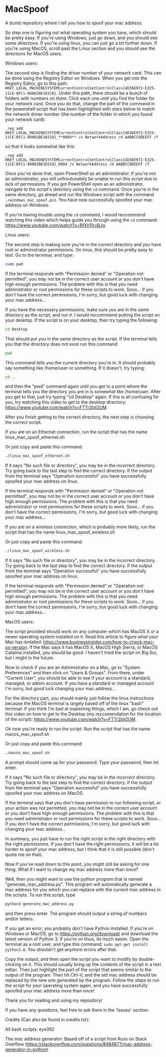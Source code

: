 # MacSpoof
A dumb repository where I tell you how to spoof your mac address.

So step one is figuring out what operating system you have, which should be pretty easy. If you're using Windows, just go down, and you should see some directions. If you're using linux, you can just go a bit further down. If you're using MacOS, scroll past the Linux section and you should see the directions for MacOS users.

Windows users:

The second step is finding the driver number of your network card. This can be done using the Registry Editor on Windows. When you get into the Registry Editor, go to this path: `HKEY_LOCAL_MACHINESYSTEMCurrentControlSetControlClass{4D36E972-E325-11CE-BFC1-08002BE10318}`. Under this path, there should be a bunch of folders with numbers on them. Click each one until you find the folder for your network card. Once you do that, change the part of the command in the powershell script that has been highlighted with stars below to match the network driver number (the number of the folder in which you found your network card): 

`_reg add HKEY_LOCAL_MACHINESYSTEMCurrentControlSetControlClass{4D36E972-E325-11CE-BFC1-08002BE10318}_**0004** /v NetworkAddress /d AABBCCDDEEFF /f`

so that it looks somewhat like this:

`_reg add HKEY_LOCAL_MACHINESYSTEMCurrentControlSetControlClass{4D36E972-E325-11CE-BFC1-08002BE10318}_0004 /v NetworkAddress /d AABBCCDDEEFF /f`

Once you've done that, open PowerShell as an administrator. If you're not an administrator, you will unfroutunately be unable to run this script due to lack of permissions. If you got PowerShell open as an administrator, navigate to the script's directory using the `cd` command. Once you're in the same directory, go ahead and run the Windows script with the command `./windows_mac_spoof.ps1`. You have now successfully spoofed your mac address on Windows. 

If you're having trouble using the `cd` command, I would reccommend watching this video which helps guide you through using the `cd` command: https://www.youtube.com/watch?v=BfXh11ryBJg.

Linux users:

The second step is making sure you're in the correct directory and you have root or administrator permissions. On linux, this should be pretty easy to test. Go to the terminal, and type:

```bash
sudo pwd
```

If the terminal responds with "Permission denied" or "Operation not permitted", you may not be in the correct user account or you don't have high enough permissions. The problem with this is that you need administrator or root permissions for these scripts to work. Sooo... if you don't have the correct permissions, I'm sorry, but good luck with changing your mac address...

If you have the necessary permissions, make sure you are in the same directory as the script, and run it. I would reccommend putting the script on your desktop. If the script is on your desktop, then try typing the following:

```bash
cd Desktop
```
That should put you in the same directory as the script. If the terminal tells you that the directory does not exist run this command:

```bash
pwd
```
This command tells you the current directory you're in. It should probably say something like /home/user or something. If it doesn't, try typing:

```bash
cd ..
```
and then the "pwd" command again until you get to a point where the terminal tells you the directory you are in is somewhat like /home/user. After you get to that, just try typing "cd Desktop" again. If this is all confusing for you, try watching this video to get to the desktop directory: https://www.youtube.com/watch?v=FTTr2bjI2UM.

After you finish getting to the correct directory, the next step is choosing the correct script.

If you are on an Ethernet connection, run the script that has the name linux_mac_spoof_ethernet.sh

Or just copy and paste this command:
```bash
./linux_mac_spoof_ethernet.sh
```

If it says "No such file or directory", you may be in the incorrect directory. Try going back to the last step to find the correct directory. If the output from the terminal says "Operation successful" you have successfully spoofed your mac address on linux.

If the terminal responds with "Permission denied" or "Operation not permitted", you may not be in the correct user account or you don't have high enough permissions. The problem with this is that you need administrator or root permissions for these scripts to work. Sooo... if you don't have the correct permissions, I'm sorry, but good luck with changing your mac address...

If you are on a wireless connection, which is probably more likely, run the script that has the name linux_mac_spoof_wireless.sh

Or just copy and paste this command:
```bash
./linux_mac_spoof_wireless.sh
```

If it says "No such file or directory", you may be in the incorrect directory. Try going back to the last step to find the correct directory. If the output from the terminal says "Operation successful" you have successfully spoofed your mac address on linux.

If the terminal responds with "Permission denied" or "Operation not permitted", you may not be in the correct user account or you don't have high enough permissions. The problem with this is that you need administrator or root permissions for these scripts to work. Sooo... if you don't have the correct permissions, I'm sorry, but good luck with changing your mac address...

MacOS users:

The script provided should work on any computer which has MacOS X or a newer operating system installed on it. Read this article to figure what your Mac has isntalled: https://www.businessinsider.com/how-to-check-mac-os-version. If the Mac says it has MacOS X, MacOS High Sierra, or MacOS Catalina installed, you should be good. I haven't tried the script on Big Sur, but I might in the future. 

Now to check if you are an Administrator on a Mac, go to "System Preferences" and then click on "Users & Groups". From there, under "Current User", you should be able to see if your account is a standard, managed, or admin account. If you have a standard or managed account I'm sorry, but good luck changing your mac address...

For the directory part, you should mainly just follow the linux instructions because the MacOS terminal is largely based off of the linux "bash" terminal. If you think I'm bad at explaining things, which I am, go check out this video on how to get to the Desktop (my reccomendation for the location of the script): https://www.youtube.com/watch?v=FTTr2bjI2UM.

Ok now you're ready to run the script. Run the script that has the name macos_mac_spoof.sh

Or just copy and paste this command:
```bash
./macos_mac_spoof.sh
```

A prompt should come up for your password. Type your password, then hit enter.

If it says "No such file or directory", you may be in the incorrect directory. Try going back to the last step to find the correct directory. If the output from the terminal says "Operation successful" you have successfully spoofed your mac address on MacOS.

If the terminal says that you don't have permission to run following script, or your action was not permitted, you may not be in the correct user account or you don't have high enough permissions. The problem with this is that you need administrator or root permissions for these scripts to work. Sooo... if you don't have the correct permissions, I'm sorry, but good luck with changing your mac address...


In summary, you just have to run the right script in the right directory with the right permissions. If you don't have the right permissions, it will be a lot harder to spoof your mac address, but I think that it is still possible (don't quote me on that).

Now if you've read down to this point, you might still be asking for one thing. What if I want to change my mac address more than once?

Well, then you might want to use the python program that is named "generate_mac_address.py". This program will automatically generate a mac address for you which you can replace with the current mac address in the scripts. To run this script, type
```bash
python3 generate_mac_address.py
```
and then press enter. The program should output a string of numbers and/or letters. 

If you get an error, you probably don't have Python installed. If you're on Windows or MacOS, go to https://python.org/download/ and download the latest version of Python 3. If you're on linux, its much easier. Open the terminal as a root user, and type this command: `sudo apt-get install python3.8`. You shouldn't get anymore errors after that.

Copy the output, and then open the script you want to modify by double-clicking on it. This should usually bring up the contents of the script in a text editor. Then just highlight the part of the script that seems similar to the output of the program. Then hit Ctrl-V, and the old mac address should be replaced by the new one generated by the program. Follow the steps to run the script for your operating system again, and you have successfully spoofed your mac address more than once!

Thank you for reading and using my repository!

If you have any questions, feel free to ask them in the 'Issues' section.

Credits (Can also be found in credits.txt):

All bash scripts: eyx092

The mac address generator: Based off of a script from Russ on Stack Overflow (https://stackoverflow.com/questions/8484877/mac-address-generator-in-python)
